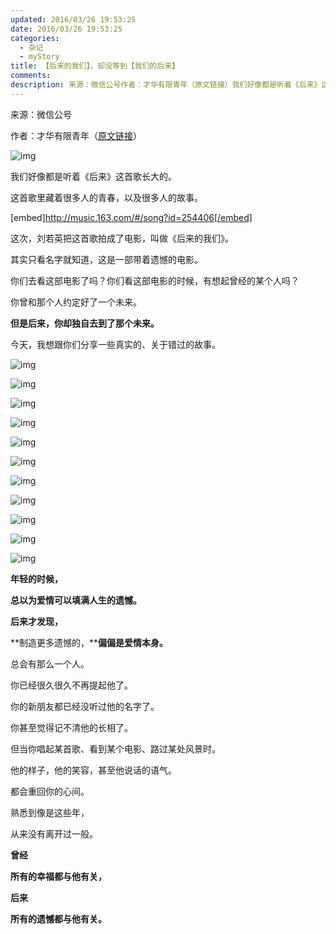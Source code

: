 ```yaml
---
updated: 2016/03/26 19:53:25
date: 2016/03/26 19:53:25
categories: 
  - 杂记
  - myStory
title: 【后来的我们】，却没等到【我们的后来】
comments: 
description: 来源：微信公号作者：才华有限青年（原文链接）我们好像都是听着《后来》这首歌长大的。这首歌里藏着很多人的青春，以及很多人的故事。[embed]http //music.163.com/#/song?id=254406[/embed]这次，刘若英把这首歌拍成了电影，叫做《后来的我们》。
---
```

来源：微信公号

作者：才华有限青年（[原文链接](https://mp.weixin.qq.com/s/cFteyUw29FcVN5mGqutnHg)）

![img](https://static.jiabanmoyu.com/notes/640-1578222687336.jfif)

我们好像都是听着《后来》这首歌长大的。

这首歌里藏着很多人的青春，以及很多人的故事。

[embed]http://music.163.com/#/song?id=254406[/embed]

这次，刘若英把这首歌拍成了电影，叫做《后来的我们》。

其实只看名字就知道，这是一部带着遗憾的电影。

你们去看这部电影了吗？你们看这部电影的时候，有想起曾经的某个人吗？

你曾和那个人约定好了一个未来。

**但是后来，你却独自去到了那个未来。**

今天，我想跟你们分享一些真实的、关于错过的故事。

![img](https://static.jiabanmoyu.com/notes/640.jfif)

![img](https://static.jiabanmoyu.com/notes/640.jfif)

![img](https://static.jiabanmoyu.com/notes/640.jfif)

![img](https://static.jiabanmoyu.com/notes/640.jfif)

![img](https://static.jiabanmoyu.com/notes/640-1578222687317.jfif)

![img](https://static.jiabanmoyu.com/notes/640-1578222687338.jfif)

![img](https://static.jiabanmoyu.com/notes/640-1578222687339.jfif)

![img](https://static.jiabanmoyu.com/notes/640-1578222687339.jfif)

![img](https://static.jiabanmoyu.com/notes/640-1578222687388.jfif)

![img](https://static.jiabanmoyu.com/notes/640-1578222687388.jfif)

![img](https://mmbiz.qpic.cn/mmbiz_jpg/Ljib4So7yuWia53GBMQcujfIhHtzCWFH0Dn3iaZFYXZHBdGOiaalwQQsgaam8zJgmsGp7CslFsLibdZHicjMWXhGDcAg/640?wx_fmt=jpeg)

**年轻的时候，**

**总以为爱情可以填满人生的遗憾。**

**后来才发现，**

**制造更多遗憾的，****偏偏是爱情本身。**

总会有那么一个人。

你已经很久很久不再提起他了。

你的新朋友都已经没听过他的名字了。

你甚至觉得记不清他的长相了。

但当你唱起某首歌、看到某个电影、路过某处风景时。

他的样子，他的笑容，甚至他说话的语气。

都会重回你的心间。

熟悉到像是这些年，

从来没有离开过一般。

**曾经**

**所有的幸福都与他有关，**

**后来**

**所有的遗憾都与他有关。**